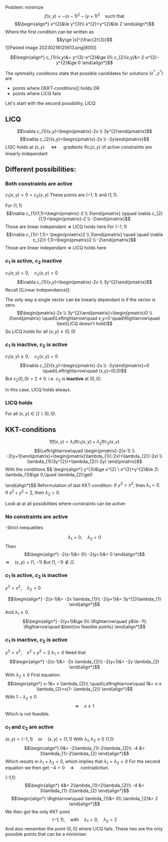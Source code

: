 Problem: minimize
$$f(x,y)=-(x-1)^{2}-(y+1)^{2} \quad \text{such that}$$
$$\begin{align*}
x^{2}&\le  y^{3}\\
x^{2}+y^{2}&\le 2
\end{align*}$$
Where the first condition can be written as
$$y\ge |x|^{\frac{2}{3}}$$
![[Pasted image 20230218125613.png|800]]

$$\begin{align*}
c_{1}(x,y)&= y^{3}-x^{2}&\ge 0\\
c_{2}(x,y)&= 2-x^{2}-y^{2}&\ge 0
\end{align*}$$

The optimality conditions state that possible candidates for solutions $(x^{*},y^{*})$ are
* points where [[KKT-conditions]] holds OR
* points where LICQ fails

Let's start with the second possibility, LICQ:
## LICQ
$$\nabla c_{1}(x,y)=\begin{pmatrix}-2x  \\ 3y^{2}\end{pmatrix}$$
$$\nabla c_{2}(x,y)=\begin{pmatrix}-2x \\ -2y\end{pmatrix}$$
LIQC holds at $(x,y)$ $\quad\Leftrightarrow\quad$ gradients $\nabla c_{i}(x,y)$  of active constraints are linearly independant
## Different possibilities:
### Both constraints are active
$c_{1}(x,y)=0=c_{2}(x,y)$
These points are $(-1,1)$ and $(1,1)$.

For $(1,1)$
$$\nabla c_{1}(1,1)=\begin{pmatrix}-2 \\ 3\end{pmatrix} \qquad \nabla c_{2}(1,1)=\begin{pmatrix}-2 \\ -2\end{pmatrix}$$
Those are linear independant $\Rightarrow$ LICQ holds here
For $(-1,1)$
$$\nabla c_{1}(-1,1)= \begin{pmatrix}2 \\ 3\end{pmatrix} \quad \quad \nabla c_{2}(-1,1)=\begin{pmatrix}2 \\ -2\end{pmatrix}$$
Those are linear independant $\Rightarrow$ LICQ holds here

### $c_{1}$ is active, $c_{2}$ inactive
$c_{1}(x,y)=0, \quad c_{2}(x,y)>0$
$$\nabla c_{1}(x,y)=\begin{pmatrix}-2x \\ 3y^{2}\end{pmatrix}$$
Recall [[Linear Independance]]:

The only way a single vector can be linearly dependant is if the vector is zero.
$$\begin{pmatrix}-2x \\ 3y^{2}\end{pmatrix}=\begin{pmatrix}0 \\ 0\end{pmatrix} \quad\Leftrightarrow\quad x,y=0 \quad\Rightarrow\quad \text{LICQ doesn't hold}$$
So LICQ holds for all $(x,y)≠(0,0)$

### $c_{1}$ is inactive, $c_{2}$ is active
$c_{1}(x,y)\ge0,\quad c_{2}(x,y)=0$
$$\nabla c_{2}(x,y)=\begin{pmatrix}-2x \\ -2y\end{pmatrix}=0 \quad\Leftrightarrow\quad (x,y)=(0,0)$$
But $c_{2}(0,0) =2≠0$. 
i.e. $c_{2}$ is **inactive** at $(0,0)$.

In this case, LICQ holds always.

### LICQ holds
For all $(x,y)\in \Omega\backslash(0,0)$.

## KKT-conditions
$$\nabla f(x,y)=\lambda_{1}\nabla c_{1}(x,y)+\lambda_{2}\nabla c_{2}(x,y)$$
$$\Leftrightarrow\quad \begin{pmatrix}-2(x-1) \\ -2(y+1)\end{pmatrix}=\begin{pmatrix}\lambda_{1}(-2x)+\lambda_{2}(-2x) \\ \lambda_{1}(3y^{2})+\lambda_{2}(-2y) \end{pmatrix}$$
With the conditions
$$
\begin{align*}
y^{3}&\ge  x^{2} \\
x^{2}+y^{2}&\le 2\\
\lambda_{1}&\ge 0,\quad \lambda_{2}\ge0  

\end{align*}$$
Reformulation of last KKT-condition:
If $y^{3}>x^{2}$, then $\lambda_{1}=0$.
If $x^{2}+y^{2}<2$, then $\lambda_{2}=0$.

Look at at all possibilities where constraints can be active:
### No constraints are active
-Strict inequalities

$$\lambda_{1}=0,\quad \lambda_{2}=0$$
Then 
$$\begin{align*}
-2(x-1)&= 0\\
-2(y+1)&= 0
\end{align*}$$
$\Rightarrow\quad (x,y)=(1,-1)$
But $(1,-1)\notin \Omega$.

### $c_{1}$ is active, $c_{2}$ is inactive
$y^{3}=x^{2}, \quad \lambda_{2}= 0$

$$\begin{align*}
-2(x-1)&= -2x \lambda_{1}\\
-2(y+1)&= 3y^{2}\lambda_{1}
\end{align*}$$
And $\lambda_{1}\ge0$.
$$\begin{align*}
-2(y+1)&\ge 0\\
\Rightarrow\quad y&\le -1\\
\Rightarrow\quad &\text{no feasible points}
\end{align*}$$
### $c_{1}$ is inactive, $c_{2}$ is active
$y^{3}>x^{2},\quad x^{2}+y^{2}=2$
$\lambda_{1}=0$
Need that
$$\begin{align*}
-2(x-1)&= -2x \lambda_{2}\\
-2(y+1)&= -2y \lambda_{2}
\end{align*}$$
With $\lambda_{2}\ge0$
First equation: 
$$\begin{align*}
x-1&= x \lambda_{2}\\
\quad\Leftrightarrow\quad 1&= x-x \lambda_{2}=x(1- \lambda_{2})
\end{align*}$$
With $1-\lambda_{2}\le0$
$$\Rightarrow\quad x\ge1$$
Which is not feasible.

### $c_{1}$ and $c_{2}$ are active
$(x,y)=(-1,1)\quad \text{or}\quad (x,y)=(1,1)$
With $\lambda_{1},\lambda_{2}\ge0$
(1,1):
$$\begin{align*}
0&= -2\lambda_{1}-2\lambda_{2}\\
-4 &= 3\lambda_{1}-2\lambda_{2}
\end{align*}$$
Which results in $\lambda_{1}+\lambda_{2}=0$, which implies that $\lambda_{1}=\lambda_{2}=0$
For the second equation we then get $-4=0 \quad\Rightarrow\quad$ contradiction.

(-1,1):
$$\begin{align*}
4&= 2\lambda_{1}+2\lambda_{2}\\
-4 &= 3\lambda_{1}-2\lambda_{2}
\end{align*}$$
$$\begin{align*}
\Rightarrow\quad \lambda_{1}&= 0\\
\lambda_{2}&= 2
\end{align*}$$
We then got the only KKT point 
$$(-1,1),\quad \text{with} \quad \lambda_{1}=0,\quad \lambda_{2}=2$$
And also remember the point $(0,0)$ where LICQ fails.
These two are the only possible points that can be a minimiser.